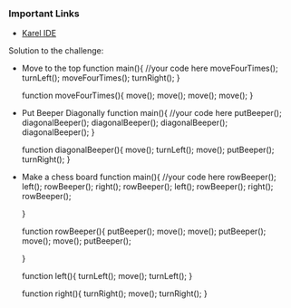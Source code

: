 ### Important Links

- [Karel IDE](https://stanford.edu/~cpiech/karel/ide.html)

Solution to the challenge:
- Move to the top
    function main(){
       //your code here
       moveFourTimes();
       turnLeft();
       moveFourTimes();
       turnRight();
    }
    
    function moveFourTimes(){
       move();
       move();
       move();
       move();
    }

- Put Beeper Diagonally
    function main(){
       //your code here
       putBeeper();
       diagonalBeeper();
       diagonalBeeper();
       diagonalBeeper();
       diagonalBeeper();
    }
    
    function diagonalBeeper(){
       move();
       turnLeft();
       move();
       putBeeper();
       turnRight();
    }

- Make a chess board
    function main(){
       //your code here
       rowBeeper();
       left();
       rowBeeper();
       right();
       rowBeeper();
       left();
       rowBeeper();
       right();
       rowBeeper();
    
    }
    
    function rowBeeper(){
       putBeeper();
       move();
       move();
       putBeeper();
       move();
       move();
       putBeeper();
       
    }
    
    function left(){
       turnLeft();
       move();
       turnLeft();
    }
    
    function right(){
       turnRight();
       move();
       turnRight();
    }